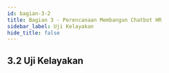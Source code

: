```yaml
---
id: bagian-3-2
title: Bagian 3 - Perencanaan Membangun Chatbot HR
sidebar_label: Uji Kelayakan
hide_title: false
---
```

## 3.2 Uji Kelayakan
